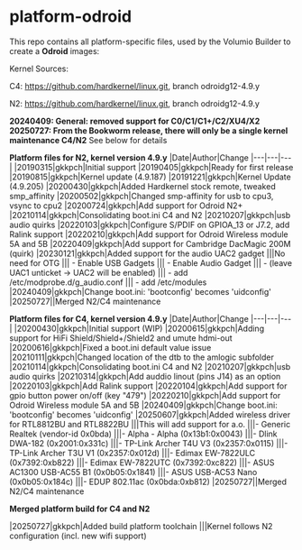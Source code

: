 # platform-odroid

This repo contains all platform-specific files, used by the Volumio Builder to create a **Odroid** images:

Kernel Sources:

C4: https://github.com/hardkernel/linux.git, branch odroidg12-4.9.y

N2: https://github.com/hardkernel/linux.git, branch odroidg12-4.9.y


**20240409: General: removed support for C0/C1/C1+/C2/XU4/X2**
**20250727: From the Bookworm release, there will only be a single kernel maintenance C4/N2**
See below for details

**Platform files for N2, kernel version 4.9.y**
|Date|Author|Change
|---|---|---|
|20190315|gkkpch|Initial support
|20190405|gkkpch|Ready for first release
|20190815|gkkpch|Kernel update (4.9.187)
|20191221|gkkpch|Kernel Update (4.9.205)
|20200430|gkkpch|Added Hardkernel stock remote, tweaked smp_affinity
|20200502|gkkpch|Changed smp-affinity for usb to cpu3, vsync to cpu2
|20200724|gkkpch|Add support for Odroid N2+
|20210114|gkkpch|Consolidating boot.ini C4 and N2
|20210207|gkkpch|usb audio quirks
|20220103|gkkpch|Configure S/PDIF on GPIOA_13 or J7.2, add Ralink support
|20220210|gkkpch|Add support for Odroid Wireless module 5A and 5B
|20220409|gkkpch|Add support for Cambridge DacMagic 200M (quirk)
|20230121|gkkpch|Added support for the audio UAC2 gadget
|||No need for OTG
||| - Enable USB Gadgets
||| - Enable Audio Gadget
||| - (leave UAC1 unticket -> UAC2 will be enabled)
||| - add /etc/modprobe.d/g_audio.conf
||| - add /etc/modules
|20240409|gkkpch|Change boot.ini: 'bootconfig' becomes 'uidconfig'
|20250727||Merged N2/C4 maintenance


**Platform files for C4, kernel version 4.9.y**
|Date|Author|Change
|---|---|---|
|20200430|gkkpch|Initial support (WIP)
|20200615|gkkpch|Adding support for HiFi Shield/Shield+/Shield2 and umute hdmi-out
|20200616|gkkpch|Fixed a boot.ini default value issue
|20210111|gkkpch|Changed location of the dtb to the amlogic subfolder
|20210114|gkkpch|Consolidating boot.ini C4 and N2
|20210207|gkkpch|usb audio quirks
|20210314|gkkpch|Add auddio linout (pins J14) as an option
|20220103|gkkpch|Add Ralink support
|20220104|gkkpch|Add support for gpio button power on/off (key "479")
|20220210|gkkpch|Add support for Odroid Wireless module 5A and 5B
|20240409|gkkpch|Change boot.ini: 'bootconfig' becomes 'uidconfig'
|20250607|gkkpch|Added wireless driver for RTL8812BU and RTL8822BU
|||This will add support for a.o.
|||- Generic Realtek (vendor-id 0x0bda)
|||- Alpha - Alpha (0x13b1:0x0043)
|||- Dlink DWA-182 (0x2001:0x331c)
|||- TP-Link Archer T4U V3 (0x2357:0x0115)
|||- TP-Link Archer T3U V1 (0x2357:0x012d)
|||- Edimax EW-7822ULC (0x7392:0xb822)
|||- Edimax EW-7822UTC (0x7392:0xc822)
|||- ASUS AC1300 USB-AC55 B1 (0x0b05:0x1841)
|||- ASUS USB-AC53 Nano (0x0b05:0x184c)
|||- EDUP 802.11ac (0x0bda:0xb812)
|20250727||Merged N2/C4 maintenance

**Merged platform build for C4 and N2**

|20250727|gkkpch|Added build platform toolchain
|||Kernel follows N2 configuration (incl. new wifi support)



